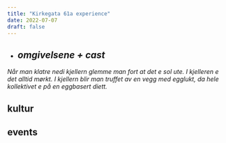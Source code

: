 ```yaml
---
title: "Kirkegata 61a experience"
date: 2022-07-07
draft: false
---
```


- ## *omgivelsene + cast*
*Når man klatre nedi kjellern glemme man fort at det e sol ute. I kjelleren e det alltid mørkt.
I kjellern blir man truffet av en vegg med egglukt, da hele kollektivet e på en eggbasert diett.*


## kultur

## events


